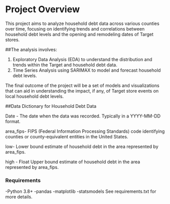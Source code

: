 # Project Overview
This project aims to analyze household debt data across various counties over time, focusing on identifying trends and correlations between household debt levels and the opening and remodeling dates of Target stores.

##The analysis involves:

1. Exploratory Data Analysis (EDA) to understand the distribution and trends within the Target and household debt data.
2. Time Series Analysis using SARIMAX to model and forecast household debt levels.

The final outcome of the project will be a set of models and visualizations that can aid in understanding the impact, if any, of Target store events on local household debt levels.


##Data Dictionary for Household Debt Data

Date -	The date when the data was recorded. Typically in a YYYY-MM-DD format.

area_fips-	FIPS (Federal Information Processing Standards) code identifying counties or county-equivalent entities in the United States.

low- Lower bound estimate of household debt in the area represented by area_fips.

high - 	Float	Upper bound estimate of household debt in the area represented by area_fips.






### Requirements
-Python 3.8+
-pandas
-matplotlib
-statsmodels
See requirements.txt for more details.
